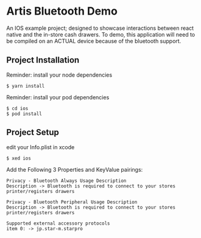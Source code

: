 # Artis Bluetooth Demo
An IOS example project; designed to showcase interactions between react native and the in-store cash drawers. 
To demo, this application will need to be compiled on an ACTUAL device because of the bluetooth support.  


## Project Installation
Reminder: install your node dependencies
```
$ yarn install
```

Reminder: install your pod dependencies 
```
$ cd ios 
$ pod install
```


## Project Setup
edit your Info.plist in xcode
```
$ xed ios 
```

Add the Following 3 Properties and KeyValue pairings: 
```
Privacy - Bluetooth Always Usage Description
Description -> Bluetooth is required to connect to your stores printer/registers drawers
```

```
Privacy - Bluetooth Peripheral Usage Description
Description -> Bluetooth is required to connect to your stores printer/registers drawers
```

```
Supported external accessory protocols
item 0: -> jp.star-m.starpro
```
